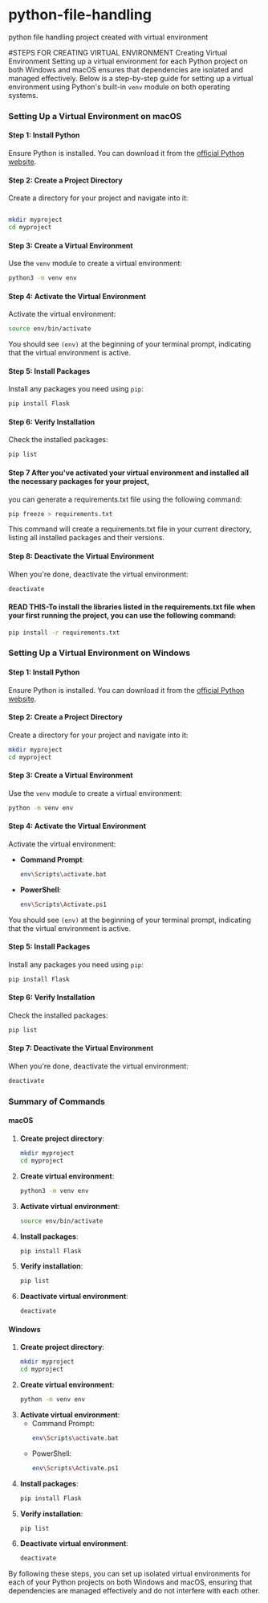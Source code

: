 # python-file-handling
 python file handling project created with virtual environment

 #STEPS FOR CREATING VIRTUAL ENVIRONMENT
         Creating Virtual Environment
Setting up a virtual environment for each Python project on both Windows and macOS ensures that dependencies are isolated and managed effectively. Below is a step-by-step guide for setting up a virtual environment using Python's built-in `venv` module on both operating systems.

### Setting Up a Virtual Environment on macOS

#### Step 1: Install Python
Ensure Python is installed. You can download it from the [official Python website](https://www.python.org/downloads/).

#### Step 2: Create a Project Directory
Create a directory for your project and navigate into it:
```sh

mkdir myproject
cd myproject
```

#### Step 3: Create a Virtual Environment
Use the `venv` module to create a virtual environment:
```sh
python3 -m venv env
```

#### Step 4: Activate the Virtual Environment
Activate the virtual environment:
```sh
source env/bin/activate
```

You should see `(env)` at the beginning of your terminal prompt, indicating that the virtual environment is active.

#### Step 5: Install Packages
Install any packages you need using `pip`:
```sh
pip install Flask
```

#### Step 6: Verify Installation
Check the installed packages:
```sh
pip list

```

#### Step 7 After you've activated your virtual environment and installed all the necessary packages for your project, 
you can generate a requirements.txt file using the following command:
```sh
pip freeze > requirements.txt
```
This command will create a requirements.txt file in your current directory, 
listing all installed packages and their versions.

#### Step 8: Deactivate the Virtual Environment
When you're done, deactivate the virtual environment:
```sh
deactivate
```

#### READ THIS-To install the libraries listed in the requirements.txt file when your first running the project, you can use the following command:
```sh
pip install -r requirements.txt

```
 

### Setting Up a Virtual Environment on Windows

#### Step 1: Install Python
Ensure Python is installed. You can download it from the [official Python website](https://www.python.org/downloads/).

#### Step 2: Create a Project Directory
Create a directory for your project and navigate into it:
```sh
mkdir myproject
cd myproject
```

#### Step 3: Create a Virtual Environment
Use the `venv` module to create a virtual environment:
```sh
python -m venv env
```

#### Step 4: Activate the Virtual Environment
Activate the virtual environment:
- **Command Prompt**:
  ```sh
  env\Scripts\activate.bat
  ```
- **PowerShell**:
  ```sh
  env\Scripts\Activate.ps1
  ```

You should see `(env)` at the beginning of your terminal prompt, indicating that the virtual environment is active.

#### Step 5: Install Packages
Install any packages you need using `pip`:
```sh
pip install Flask
```

#### Step 6: Verify Installation
Check the installed packages:
```sh
pip list
```

#### Step 7: Deactivate the Virtual Environment
When you're done, deactivate the virtual environment:
```sh
deactivate
```

### Summary of Commands

#### macOS
1. **Create project directory**:
   ```sh
   mkdir myproject
   cd myproject
   ```
2. **Create virtual environment**:
   ```sh
   python3 -m venv env
   ```
3. **Activate virtual environment**:
   ```sh
   source env/bin/activate
   ```
4. **Install packages**:
   ```sh
   pip install Flask
   ```
5. **Verify installation**:
   ```sh
   pip list
   ```
6. **Deactivate virtual environment**:
   ```sh
   deactivate
   ```

#### Windows
1. **Create project directory**:
   ```sh
   mkdir myproject
   cd myproject
   ```
2. **Create virtual environment**:
   ```sh
   python -m venv env
   ```
3. **Activate virtual environment**:
   - Command Prompt:
     ```sh
     env\Scripts\activate.bat
     ```
   - PowerShell:
     ```sh
     env\Scripts\Activate.ps1
     ```
4. **Install packages**:
   ```sh
   pip install Flask
   ```
5. **Verify installation**:
   ```sh
   pip list
   ```
6. **Deactivate virtual environment**:
   ```sh
   deactivate
   ```

By following these steps, you can set up isolated virtual environments for each of your Python projects on both Windows and macOS, ensuring that dependencies are managed effectively and do not interfere with each other.



